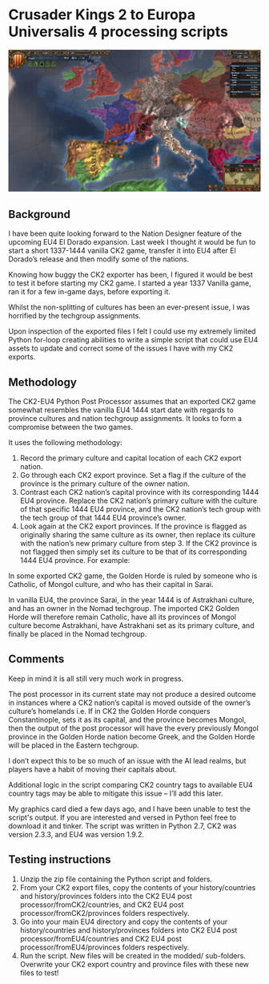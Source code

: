 # Crusader Kings 2 to Europa Universalis 4 processing scripts

![](/images/eu4_banner.jpg)


## Background

I have been quite looking forward to the Nation Designer feature of the upcoming EU4 El Dorado expansion. Last week I thought it would be fun to start a short 1337-1444 vanilla CK2 game, transfer it into EU4 after El Dorado’s release and then modify some of the nations. 

Knowing how buggy the CK2 exporter has been, I figured it would be best to test it before starting my CK2 game. I started a year 1337 Vanilla game, ran it for a few in-game days, before exporting it.

Whilst the non-splitting of cultures has been an ever-present issue, I was horrified by the techgroup assignments.

Upon inspection of the exported files I felt I could use my extremely limited Python for-loop creating abilities to write a simple script that could use EU4 assets to update and correct some of the issues I have with my CK2 exports.

## Methodology

The CK2-EU4 Python Post Processor assumes that an exported CK2 game somewhat resembles the vanilla EU4 1444 start date with regards to province cultures and nation techgroup assignments. It looks to form a compromise between the two games.

It uses the following methodology:

1. Record the primary culture and capital location of each CK2 export nation.
2. Go through each CK2 export province. Set a flag if the culture of the province is the primary culture of the owner nation.
3. Contrast each CK2 nation’s capital province with its corresponding 1444 EU4 province. Replace the CK2 nation’s primary culture with the culture of that specific 1444 EU4 province, and the CK2 nation’s tech group with the tech group of that 1444 EU4 province’s owner.
4. Look again at the CK2 export provinces. If the province is flagged as originally sharing the same culture as its owner, then replace its culture with the nation’s new primary culture from step 3. If the CK2 province is not flagged then simply set its culture to be that of its corresponding 1444 EU4 province.
For example:

In some exported CK2 game, the Golden Horde is ruled by someone who is Catholic, of Mongol culture, and who has their capital in Sarai. 

In vanilla EU4, the province Sarai, in the year 1444 is of Astrakhani culture, and has an owner in the Nomad techgroup. The imported CK2 Golden Horde will therefore remain Catholic, have all its provinces of Mongol culture become Astrakhani, have Astrakhani set as its primary culture, and finally be placed in the Nomad techgroup.

## Comments

Keep in mind it is all still very much work in progress.

The post processor in its current state may not produce a desired outcome in instances where a CK2 nation’s capital is moved outside of the owner’s culture’s homelands i.e. If in CK2 the Golden Horde conquers Constantinople, sets it as its capital, and the province becomes Mongol, then the output of the post processor will have the every previously Mongol province in the Golden Horde nation become Greek, and the Golden Horde will be placed in the Eastern techgroup.

I don’t expect this to be so much of an issue with the AI lead realms, but players have a habit of moving their capitals about.

Additional logic in the script comparing CK2 country tags to available EU4 country tags may be able to mitigate this issue – I’ll add this later.

My graphics card died a few days ago, and I have been unable to test the script's output. If you are interested and versed in Python feel free to download it and tinker. The script was written in Python 2.7, CK2 was version 2.3.3, and EU4 was version 1.9.2.

## Testing instructions

1. Unzip the zip file containing the Python script and folders.
2. From your CK2 export files, copy the contents of your history/countries and history/provinces folders into the 
CK2 EU4 post processor/fromCK2/countries, and CK2 EU4 post processor/fromCK2/provinces folders respectively.
3. Go into your main EU4 directory and copy the contents of your history/countries and history/provinces folders into 
CK2 EU4 post processor/fromEU4/countries and CK2 EU4 post processor/fromEU4/provinces folders respectively.
4. Run the script. New files will be created in the modded/ sub-folders. Overwrite your CK2 export country and province files with these new files to test!
